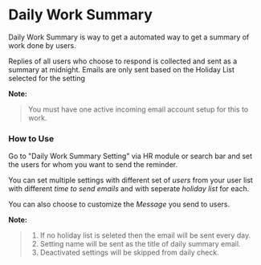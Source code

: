 # Daily Work Summary

Daily Work Summary is way to get a automated way to get a summary of work done by users.

Replies of all users who choose to respond is collected and sent as a summary at midnight. Emails are only sent based on the Holiday List selected for the setting 

**Note:**
> You must have one active incoming email account setup for this to work.



### How to Use

Go to "Daily Work Summary Setting" via HR module or search bar and set the users for whom you want to send the reminder.

You can set multiple settings with different set of _users_ from your user list with different _time to send emails_ and with seperate _holiday list_ for each.

You can also choose to customize the _Message_ you send to users.

**Note:**
>1. If no holiday list is seleted then the email will be sent every day.
>2. Setting name will be sent as the title of daily summary email.
>3. Deactivated settings will be skipped from daily check.

